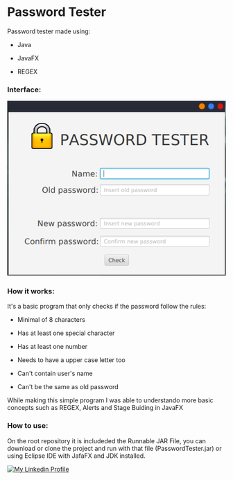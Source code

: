 # Password Tester
Password tester made using:

  * Java
  
  * JavaFX
  
  * REGEX
 
 ### Interface:
 ![Screenshot of program](https://github.com/Vinicius-92/passwordTester-gui/blob/main/src/gui/ScreenShot.png?raw=true)
 
 ### How it works:
 It's a basic program that only checks if the password follow the rules:
 
 * Minimal of 8 characters
 
 * Has at least one special character
 
 * Has at least one number
 
 * Needs to have a upper case letter too
 
 * Can't contain user's name
 
 * Can't be the same as old password
 
While making this simple program I was able to understando more basic concepts such as REGEX, Alerts and Stage Buiding in JavaFX
 
 ### How to use:
 
 On the root repository it is includeded the Runnable JAR File, you can download or clone the project and run with that file (PasswordTester.jar) or using Eclipse IDE with JafaFX and JDK installed.

[![My Linkedin Profile](https://img.shields.io/badge/LinkedIn-0077B5?style=for-the-badge&logo=linkedin&logoColor=white)](http://www.linkedin.com/in/vinicius-92)
